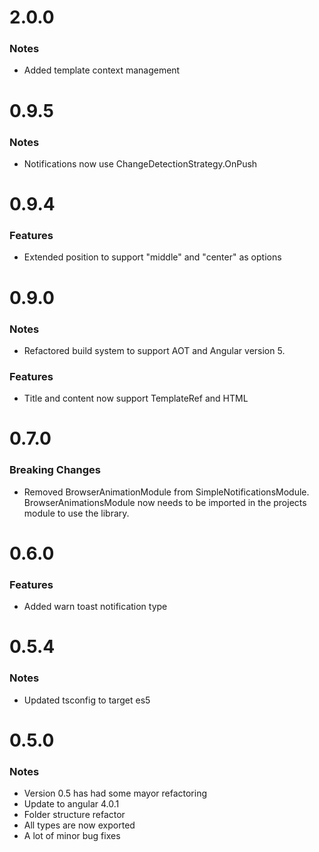 # 2.0.0

### Notes

* Added template context management

# 0.9.5

### Notes

* Notifications now use ChangeDetectionStrategy.OnPush

# 0.9.4

### Features

* Extended position to support "middle" and "center" as options

# 0.9.0

### Notes

* Refactored build system to support AOT and Angular version 5.

### Features

* Title and content now support TemplateRef and HTML

# 0.7.0

### Breaking Changes

* Removed BrowserAnimationModule from SimpleNotificationsModule. 
BrowserAnimationsModule now needs to be imported in the projects module to use the library.

# 0.6.0

### Features

* Added warn toast notification type

# 0.5.4

### Notes

* Updated tsconfig to target es5

# 0.5.0

### Notes

* Version 0.5 has had some mayor refactoring
* Update to angular 4.0.1
* Folder structure refactor
* All types are now exported
* A lot of minor bug fixes